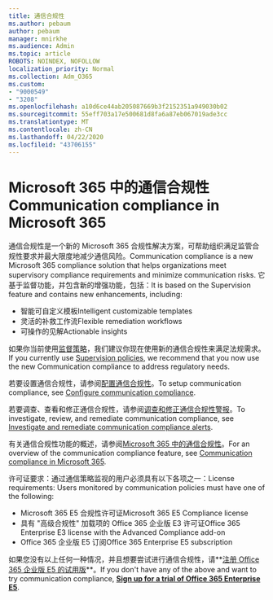 ```yaml
---
title: 通信合规性
ms.author: pebaum
author: pebaum
manager: mnirkhe
ms.audience: Admin
ms.topic: article
ROBOTS: NOINDEX, NOFOLLOW
localization_priority: Normal
ms.collection: Adm_O365
ms.custom:
- "9000549"
- "3208"
ms.openlocfilehash: a10d6ce44ab205087669b3f2152351a949030b02
ms.sourcegitcommit: 55eff703a17e500681d8fa6a87eb067019ade3cc
ms.translationtype: MT
ms.contentlocale: zh-CN
ms.lasthandoff: 04/22/2020
ms.locfileid: "43706155"
---
```

# <a name="communication-compliance-in-microsoft-365"></a><span data-ttu-id="30c9b-102">Microsoft 365 中的通信合规性</span><span class="sxs-lookup"><span data-stu-id="30c9b-102">Communication compliance in Microsoft 365</span></span>

<span data-ttu-id="30c9b-103">通信合规性是一个新的 Microsoft 365 合规性解决方案，可帮助组织满足监管合规性要求并最大限度地减少通信风险。</span><span class="sxs-lookup"><span data-stu-id="30c9b-103">Communication compliance is a new Microsoft 365 compliance solution that helps organizations meet supervisory compliance requirements and minimize communication risks.</span></span> <span data-ttu-id="30c9b-104">它基于监督功能，并包含新的增强功能，包括：</span><span class="sxs-lookup"><span data-stu-id="30c9b-104">It is based on the Supervision feature and contains new enhancements, including:</span></span>

- <span data-ttu-id="30c9b-105">智能可自定义模板</span><span class="sxs-lookup"><span data-stu-id="30c9b-105">Intelligent customizable templates</span></span>
- <span data-ttu-id="30c9b-106">灵活的补救工作流</span><span class="sxs-lookup"><span data-stu-id="30c9b-106">Flexible remediation workflows</span></span>
- <span data-ttu-id="30c9b-107">可操作的见解</span><span class="sxs-lookup"><span data-stu-id="30c9b-107">Actionable insights</span></span>

<span data-ttu-id="30c9b-108">如果你当前使用[监督策略](https://docs.microsoft.com/microsoft-365/compliance/supervision-policies)，我们建议你现在使用新的通信合规性来满足法规需求。</span><span class="sxs-lookup"><span data-stu-id="30c9b-108">If you currently use [Supervision policies](https://docs.microsoft.com/microsoft-365/compliance/supervision-policies), we recommend that you now use the new Communication compliance to address regulatory needs.</span></span>

<span data-ttu-id="30c9b-109">若要设置通信合规性，请参阅[配置通信合规性](https://docs.microsoft.com/microsoft-365/compliance/communication-compliance-configure)。</span><span class="sxs-lookup"><span data-stu-id="30c9b-109">To setup communication compliance, see [Configure communication compliance](https://docs.microsoft.com/microsoft-365/compliance/communication-compliance-configure).</span></span>

<span data-ttu-id="30c9b-110">若要调查、查看和修正通信合规性，请参阅[调查和修正通信合规性警报](https://docs.microsoft.com/microsoft-365/compliance/communication-compliance-investigate-remediate)。</span><span class="sxs-lookup"><span data-stu-id="30c9b-110">To investigate, review, and remediate communication compliance, see [Investigate and remediate communication compliance alerts](https://docs.microsoft.com/microsoft-365/compliance/communication-compliance-investigate-remediate).</span></span>

<span data-ttu-id="30c9b-111">有关通信合规性功能的概述，请参阅[Microsoft 365 中的通信合规性](https://docs.microsoft.com/microsoft-365/compliance/communication-compliance)。</span><span class="sxs-lookup"><span data-stu-id="30c9b-111">For an overview of the communication compliance feature, see [Communication compliance in Microsoft 365](https://docs.microsoft.com/microsoft-365/compliance/communication-compliance).</span></span>

<span data-ttu-id="30c9b-112">许可证要求：通过通信策略监视的用户必须具有以下各项之一：</span><span class="sxs-lookup"><span data-stu-id="30c9b-112">License requirements: Users monitored by communication policies must have one of the following:</span></span>

- <span data-ttu-id="30c9b-113">Microsoft 365 E5 合规性许可证</span><span class="sxs-lookup"><span data-stu-id="30c9b-113">Microsoft 365 E5 Compliance license</span></span>
- <span data-ttu-id="30c9b-114">具有 "高级合规性" 加载项的 Office 365 企业版 E3 许可证</span><span class="sxs-lookup"><span data-stu-id="30c9b-114">Office 365 Enterprise E3 license with the Advanced Compliance add-on</span></span>
- <span data-ttu-id="30c9b-115">Office 365 企业版 E5 订阅</span><span class="sxs-lookup"><span data-stu-id="30c9b-115">Office 365 Enterprise E5 subscription</span></span>

<span data-ttu-id="30c9b-116">如果您没有以上任何一种情况，并且想要尝试进行通信合规性，请**[注册 Office 365 企业版 E5 的试用版](https://go.microsoft.com/fwlink/p/?LinkID=698279)**。</span><span class="sxs-lookup"><span data-stu-id="30c9b-116">If you don't have any of the above and want to try communication compliance, **[Sign up for a trial of Office 365 Enterprise E5](https://go.microsoft.com/fwlink/p/?LinkID=698279)**.</span></span>